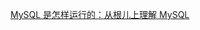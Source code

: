 [MySQL 是怎样运行的：从根儿上理解 MySQL](https://juejin.im/book/5bffcbc9f265da614b11b731/section/5c42cf94e51d45524861122d)



